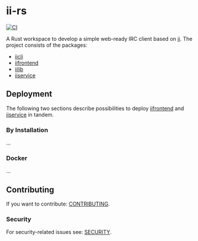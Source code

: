 # ii-rs

[![CI][actions-badge]][actions-url]

[actions-badge]: https://github.com/shtsoft/ii-rs/actions/workflows/ci.yaml/badge.svg
[actions-url]: https://github.com/shtsoft/ii-rs/actions/workflows/ci.yaml

A Rust workspace to develop a simple web-ready IRC client based on [ii](https://tools.suckless.org/ii).
The project consists of the packages:

- [iicli](iicli)
- [iifrontend](iifrontend)
- [iilib](iilib)
- [iiservice](iiservice)

## Deployment

The following two sections describe possibilities to deploy [iifrontend](iifrontend) and [iiservice](iiservice) in tandem.

### By Installation

...

### Docker

...

## Contributing

If you want to contribute: [CONTRIBUTING](CONTRIBUTING.md).

### Security

For security-related issues see: [SECURITY](SECURITY.md).
